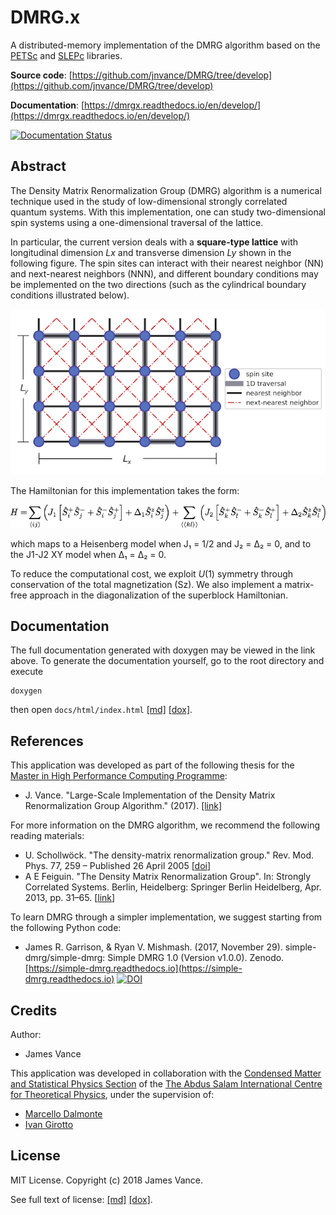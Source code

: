 DMRG.x
======

A distributed-memory implementation of the DMRG algorithm based on the [PETSc](https://www.mcs.anl.gov/petsc/) and
[SLEPc](http://slepc.upv.es/) libraries.

__Source code__: [https://github.com/jnvance/DMRG/tree/develop](https://github.com/jnvance/DMRG/tree/develop)

__Documentation__: [https://dmrgx.readthedocs.io/en/develop/](https://dmrgx.readthedocs.io/en/develop/)

[![Documentation Status](https://readthedocs.org/projects/dmrgx/badge/?version=develop)](http://dmrgx.readthedocs.io/en/develop/?badge=develop)

Abstract
--------

The Density Matrix Renormalization Group (DMRG) algorithm is a numerical technique used in the study of low-dimensional
strongly correlated quantum systems. With this implementation, one can study two-dimensional spin systems using a one-dimensional
traversal of the lattice.

In particular, the current version deals with a __square-type lattice__ with longitudinal dimension _Lx_ and transverse
dimension _Ly_ shown in the following figure.
The spin sites can interact with their nearest neighbor (NN) and next-nearest neighbors (NNN), and different boundary conditions may be implemented on the two directions (such as the cylindrical boundary conditions illustrated below).

![](./assets/img/lattice-j1-j2-square.png)

The Hamiltonian for this implementation takes the form:

![](./assets/img/equation-j1-j2.png)

which maps to a Heisenberg model when J₁ = 1/2 and J₂ = Δ₂ = 0, and to the J1-J2 XY model when Δ₁ = Δ₂ = 0.

To reduce the computational cost, we exploit _U_(1) symmetry through conservation of the total magnetization (Sz).
We also implement a matrix-free approach in the diagonalization of the superblock Hamiltonian.

Documentation
-------------

The full documentation generated with doxygen may be viewed in the link above.
To generate the documentation yourself, go to the root directory and execute

    doxygen

then open `docs/html/index.html` [[md]](docs/html/index.html)  [[dox]](./index.html).

<!-- __NOTE:__
Since the same markdown files were used in generating the Doxygen documentation, some links may be available only for the
markdown/github version (links marked as __[md]__) and others may work only for the doxygen version (marked as __[dox]__). -->

References
----------

This application was developed as part of the following thesis for the [Master in High Performance Computing Programme](http://mhpc.it):
 - J. Vance. "Large-Scale Implementation of the Density Matrix Renormalization Group Algorithm." (2017). [[link]](http://hdl.handle.net/20.500.11767/68070
)

For more information on the DMRG algorithm, we recommend the following reading materials:
 - U. Schollwöck. "The density-matrix renormalization group." Rev. Mod. Phys. 77, 259 – Published 26 April 2005
    [[doi](https://doi.org/10.1103/RevModPhys.77.259)]
 - A E Feiguin. "The Density Matrix Renormalization Group". In: Strongly Correlated Systems. Berlin, Heidelberg: Springer Berlin Heidelberg, Apr. 2013, pp. 31–65. [[link](https://www.springer.com/cda/content/document/cda_downloaddocument/9783642351051-c2.pdf?SGWID=0-0-45-1391718-p174727662)]

To learn DMRG through a simpler implementation, we suggest starting from the following Python code:
 - James R. Garrison, & Ryan V. Mishmash. (2017, November 29). simple-dmrg/simple-dmrg: Simple DMRG 1.0 (Version v1.0.0). Zenodo.
    [https://simple-dmrg.readthedocs.io](https://simple-dmrg.readthedocs.io)
    [![DOI](https://zenodo.org/badge/DOI/10.5281/zenodo.1068359.svg)](https://doi.org/10.5281/zenodo.1068359)


<!--
Table of Contents
-----------------
 - [Prerequisites](#prerequisites)
 - [Installation](#installation)
 - [Usage](#usage)
 - [Contributing](#contributing)
 - [Credits](#credits)
 - [License](#license)

Prerequisites
-------------

Installation
------------

Usage
-----

Contributing
------------
-->

Credits
-------

Author:
 - James Vance

This application was developed in collaboration with the
[Condensed Matter and Statistical Physics Section](https://www.ictp.it/research/cmsp.aspx) of the
[The Abdus Salam International Centre for Theoretical Physics](http://www.ictp.it), under the supervision of:
 - [Marcello Dalmonte](https://www.ictp.it/research/cmsp/members/long-term-visiting-researchers/marcello-dalmonte.aspx)
 - [Ivan Girotto](https://www.mhpc.it/people/ivan-girotto)

<!-- ![](https://www.ictp.it/img/ictp_head_logo.png =100x) -->

License
-------

MIT License. Copyright (c) 2018 James Vance.

See full text of license: [[md]](./LICENSE) [[dox]](https://github.com/jnvance/DMRG/blob/develop/LICENSE).
